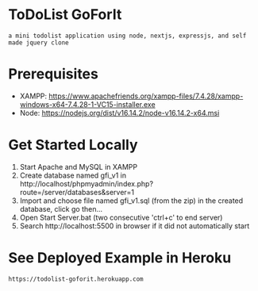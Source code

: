 # ToDoList GoForIt
    a mini todolist application using node, nextjs, expressjs, and self made jquery clone

# Prerequisites
  - XAMPP: https://www.apachefriends.org/xampp-files/7.4.28/xampp-windows-x64-7.4.28-1-VC15-installer.exe
  - Node: https://nodejs.org/dist/v16.14.2/node-v16.14.2-x64.msi

# Get Started Locally
  1) Start Apache and MySQL in XAMPP
  2) Create database named gfi_v1 in http://localhost/phpmyadmin/index.php?route=/server/databases&server=1
  3) Import and choose file named gfi_v1.sql (from the zip) in the created database, click go then...
  4) Open Start Server.bat (two consecutive 'ctrl+c' to end server)
  5) Search http://localhost:5500 in browser if it did not automatically start

# See Deployed Example in Heroku
    https://todolist-goforit.herokuapp.com

